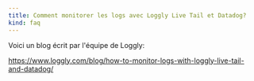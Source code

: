 ```yaml
---
title: Comment monitorer les logs avec Loggly Live Tail et Datadog?
kind: faq
---
```


Voici un blog écrit par l'équipe de Loggly:

https://www.loggly.com/blog/how-to-monitor-logs-with-loggly-live-tail-and-datadog/

